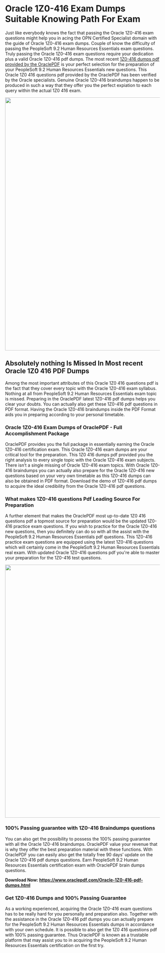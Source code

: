 <h1>Oracle 1Z0-416 Exam Dumps Suitable Knowing Path For Exam</h1>
<p>Just like everybody knows the fact that passing the Oracle 1Z0-416 exam questions might help you in acing the&nbsp;OPN Certified Specialist&nbsp;domain with the guide of Oracle 1Z0-416 exam dumps. Couple of know the difficulty of passing the PeopleSoft 9.2 Human Resources Essentials exam questions. Truly passing the Oracle 1Z0-416 exam questions require your dedication plus a valid Oracle 1Z0-416 pdf dumps. The most recent&nbsp;<a href="https://www.oraclepdf.com/Oracle-1Z0-416-pdf-dumps.html">1Z0-416 dumps pdf provided by the OraclePDF</a>&nbsp;is your perfect selection for the preparation of your PeopleSoft 9.2 Human Resources Essentials new questions. This Oracle 1Z0 416 questions pdf provided by the OraclePDF has been verified by the Oracle specialists. Genuine Oracle 1Z0-416 braindumps happen to be produced in such a way that they offer you the perfect expiation to each query within the actual 1Z0 416 exam.</p>
<p><a href="https://www.oraclepdf.com/Oracle-1Z0-416-pdf-dumps.html"><img src="https://i.ibb.co/mJY6Knz/1.png" width="820" /></a></p>
<h2>Absolutely nothing Is Missed In Most recent Oracle 1Z0 416 PDF Dumps</h2>
<p>Among the most important attributes of this Oracle 1Z0 416 questions pdf is the fact that they cover every topic with the Oracle 1Z0-416 exam syllabus. Nothing at all from PeopleSoft 9.2 Human Resources Essentials exam topic is missed. Preparing in the OraclePDF latest 1Z0-416 pdf dumps helps you clear your doubts. You can actually also get these 1Z0-416 pdf questions in PDF format. Having the Oracle 1Z0-416 braindumps inside the PDF Format aids you in preparing according to your personal timetable.</p>
<h3>Oracle 1Z0-416 Exam Dumps of OraclePDF - Full Accomplishment Package</h3>
<p>OraclePDF provides you the full package in essentially earning the Oracle 1Z0-416 certification exam. This Oracle 1Z0-416 exam dumps are your critical tool for the preparation. This 1Z0 416 dumps pdf provided you the right analysis to every single topic with the Oracle 1Z0-416 exam subjects. There isn&rsquo;t a single missing of Oracle 1Z0-416 exam topics. With Oracle 1Z0-416 braindumps you can actually also prepare for the Oracle 1Z0-416 new questions based on your very own timetable as this 1Z0-416 dumps can also be obtained in PDF format. Download the demo of 1Z0-416 pdf dumps to acquire the ideal credibility from the Oracle 1Z0-416 pdf questions.</p>
<h3>What makes 1Z0-416 questions Pdf Leading Source For Preparation</h3>
<p>A further element that makes the OraclePDF most up-to-date 1Z0 416 questions pdf a topmost source for preparation would be the updated 1Z0-416 practice exam questions. If you wish to practice for the Oracle 1Z0-416 new questions, then you definitely can do so with all the assist with the PeopleSoft 9.2 Human Resources Essentials pdf questions. This 1Z0-416 practice exam questions are equipped using the latest 1Z0-416 questions which will certainly come in the PeopleSoft 9.2 Human Resources Essentials real exam. With updated Oracle 1Z0-416 questions pdf you're able to master your preparation for the 1Z0-416 test questions.</p>
<p><img src="https://i.ibb.co/TWQ7T6D/2.png" width="820" /></p>
<h3>100% Passing guarantee with 1Z0-416 Braindumps questions</h3>
<p>You can also get the possibility to possess the 100% passing guarantee with all the Oracle 1Z0-416 braindumps. OraclePDF value your revenue that is why they offer the best preparation material with these functions. With OraclePDF you can easily also get the totally free 90 days&rsquo; update on the Oracle 1Z0-416 pdf dumps questions. Earn PeopleSoft 9.2 Human Resources Essentials certification exam with&nbsp;OraclePDF&nbsp;brain dumps questions.</p>
<p><strong>Download Now: <a href="https://www.oraclepdf.com/Oracle-1Z0-416-pdf-dumps.html">https://www.oraclepdf.com/Oracle-1Z0-416-pdf-dumps.html</a></strong></p>
<h3>Get 1Z0-416&nbsp;Dumps&nbsp;and 100% Passing Guarantee</h3>
<p>As a working experienced, acquiring the Oracle 1Z0-416 exam questions has to be really hard for you personally and preparation also. Together with the assistance in the Oracle 1Z0-416 pdf dumps you can actually prepare for the PeopleSoft 9.2 Human Resources Essentials dumps in accordance with your own schedule. It is possible to also get the 1Z0 416 questions pdf with 100% passing guarantee. Thus OraclePDF is known as a trustable platform that may assist you to in acquiring the PeopleSoft 9.2 Human Resources Essentials certification on the first try.</p>
